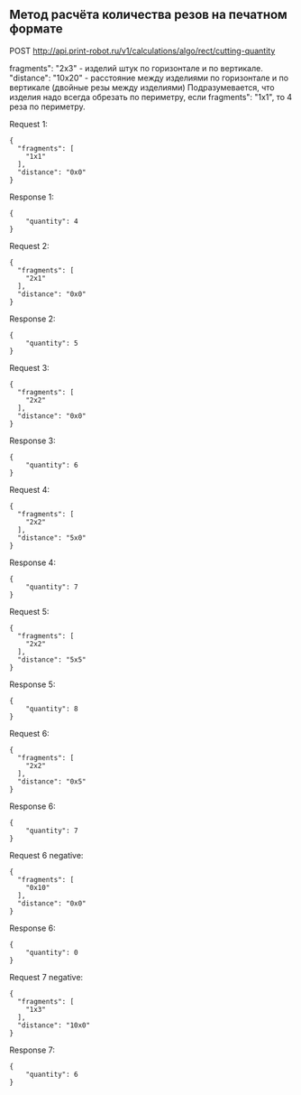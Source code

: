 
## Метод расчёта количества резов на печатном формате

POST http://api.print-robot.ru/v1/calculations/algo/rect/cutting-quantity

fragments": "2x3" - изделий штук по горизонтале и по вертикале.  
"distance": "10x20" - расстояние между изделиями по горизонтале и по вертикале (двойные резы между изделиями)
Подразумевается, что изделия надо всегда обрезать по периметру, если fragments": "1x1", то 4 реза по периметру.  

Request 1:
```
{
  "fragments": [
    "1x1"
  ],
  "distance": "0x0"
}
```
Response 1:
```
{
    "quantity": 4
}
```

Request 2:
```
{
  "fragments": [
    "2x1"
  ],
  "distance": "0x0"
}
```
Response 2:
```
{
    "quantity": 5
}
```

Request 3:
```
{
  "fragments": [
    "2x2"
  ],
  "distance": "0x0"
}
```
Response 3:
```
{
    "quantity": 6
}
```

Request 4:
```
{
  "fragments": [
    "2x2"
  ],
  "distance": "5x0"
}
```
Response 4:
```
{
    "quantity": 7
}
```

Request 5:
```
{
  "fragments": [
    "2x2"
  ],
  "distance": "5x5"
}
```
Response 5:
```
{
    "quantity": 8
}
```

Request 6:
```
{
  "fragments": [
    "2x2"
  ],
  "distance": "0x5"
}
```
Response 6:
```
{
    "quantity": 7
}
```

Request 6 negative: 
```
{
  "fragments": [
    "0x10"
  ],
  "distance": "0x0"
}
```
Response 6:
```
{
    "quantity": 0
}
```

Request 7 negative:
```
{
  "fragments": [
    "1x3"
  ],
  "distance": "10x0"
}
```
Response 7:
```
{
    "quantity": 6
}
```